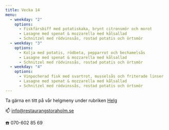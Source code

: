 ```yaml
---
title: Vecka 14
menu:
  - weekday: "2"
    options:
      - Fiskfärsbiff med potatiskaka, brynt citronsmör och morot
      - Lasagne med spenat & mozzarella med kålsallad
      - Schnitzel med rödvinssås, rostad potatis och örtsmör
  - weekday: "3"
    options:
      - Kolja med potatis, rödbeta, pepparrot och bechamelsås
      - Lasagne med spenat & mozzarella med kålsallad
      - Schnitzel med rödvinssås, rostad potatis och örtsmör
  - weekday: "4"
    options:
      - Vinpocherad fisk med svartrot, musselsås och friterade linser
      - Lasagne med spenat & mozzarella med kålsallad
      - Schnitzel med rödvinssås, rostad potatis och örtsmör
---
```

[](http://www.bjorlandagard.se)[](http://www.bjorlandagard.se)Ta gärna en titt på vår helgmeny under rubriken [Helg](https://www.restaurangstoraholm.se/helg/?i=2)

📫 info@restaurangstoraholm.se

☎️ 070-602 85 69